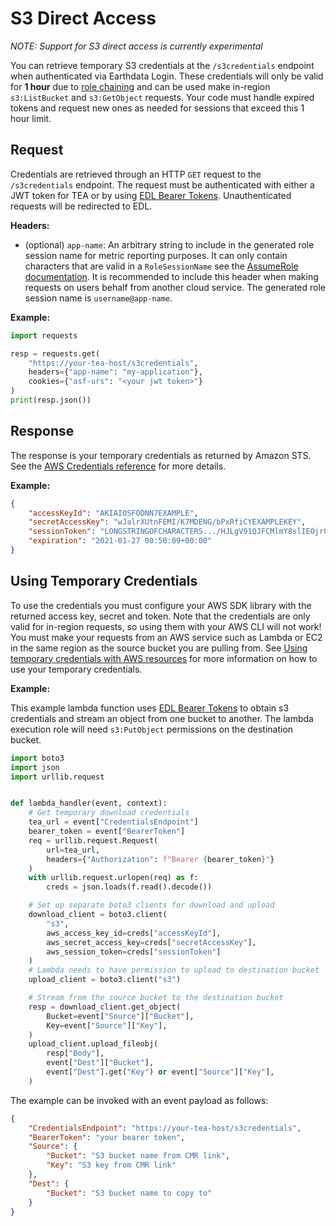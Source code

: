 # S3 Direct Access

*NOTE: Support for S3 direct access is currently experimental*

You can retrieve temporary S3 credentials at the `/s3credentials` endpoint when
authenticated via Earthdata Login. These credentials will only be valid for
**1 hour** due to
[role chaining](https://docs.aws.amazon.com/IAM/latest/UserGuide/id_roles_terms-and-concepts.html)
and can be used make in-region `s3:ListBucket` and `s3:GetObject` requests.
Your code must handle expired tokens and request new ones as needed
for sessions that exceed this 1 hour limit.

## Request

Credentials are retrieved through an HTTP `GET` request to the `/s3credentials`
endpoint. The request must be authenticated with either a JWT token for TEA or
by using
[EDL Bearer Tokens](https://urs.earthdata.nasa.gov/documentation/for_users/user_token).
Unauthenticated requests will be redirected to EDL.

**Headers:**

* (optional) `app-name`: An arbitrary string to include in the generated role
  session name for metric reporting purposes. It can only contain characters
  that are valid in a `RoleSessionName` see the
  [AssumeRole documentation](https://docs.aws.amazon.com/STS/latest/APIReference/API_AssumeRole.html#API_AssumeRole_RequestParameters).
  It is recommended to include this header when making requests on users behalf
  from another cloud service. The generated role session name is
  `username@app-name`.

**Example:**
```python
import requests

resp = requests.get(
    "https://your-tea-host/s3credentials",
    headers={"app-name": "my-application"},
    cookies={"asf-urs": "<your jwt token>"}
)
print(resp.json())
```

## Response

The response is your temporary credentials as returned by Amazon STS. See the
[AWS Credentials reference](https://docs.aws.amazon.com/STS/latest/APIReference/API_Credentials.html) for more details.

**Example:**
```json
{
    "accessKeyId": "AKIAIOSFODNN7EXAMPLE",
    "secretAccessKey": "wJalrXUtnFEMI/K7MDENG/bPxRfiCYEXAMPLEKEY",
    "sessionToken": "LONGSTRINGOFCHARACTERS.../HJLgV91QJFCMlmY8slIEOjrOChLQYmzAqrb5U1ekoQAK6f86HKJFTT2dONzPgmJN9ZvW5DBwt6XUxC9HAQ0LDPEYEwbjGVKkzSNQh/",
    "expiration": "2021-01-27 00:50:09+00:00"
}
```

## Using Temporary Credentials

To use the credentials you must configure your AWS SDK library with the
returned access key, secret and token. Note that the credentials are only valid
for in-region requests, so using them with your AWS CLI will not work! You must
make your requests from an AWS service such as Lambda or EC2 in the same region
as the source bucket you are pulling from. See
[Using temporary credentials with AWS resources](https://docs.aws.amazon.com/IAM/latest/UserGuide/id_credentials_temp_use-resources.html)
for more information on how to use your temporary credentials.

**Example:**

This example lambda function uses
[EDL Bearer Tokens](https://urs.earthdata.nasa.gov/documentation/for_users/user_token)
to obtain s3 credentials and stream an object from one bucket to another. The
lambda execution role will need `s3:PutObject` permissions on the destination
bucket.


```python
import boto3
import json
import urllib.request


def lambda_handler(event, context):
    # Get temporary download credentials
    tea_url = event["CredentialsEndpoint"]
    bearer_token = event["BearerToken"]
    req = urllib.request.Request(
        url=tea_url,
        headers={"Authorization": f"Bearer {bearer_token}"}
    )
    with urllib.request.urlopen(req) as f:
        creds = json.loads(f.read().decode())

    # Set up separate boto3 clients for download and upload
    download_client = boto3.client(
        "s3",
        aws_access_key_id=creds["accessKeyId"],
        aws_secret_access_key=creds["secretAccessKey"],
        aws_session_token=creds["sessionToken"]
    )
    # Lambda needs to have permission to upload to destination bucket
    upload_client = boto3.client("s3")

    # Stream from the source bucket to the destination bucket
    resp = download_client.get_object(
        Bucket=event["Source"]["Bucket"],
        Key=event["Source"]["Key"],
    )
    upload_client.upload_fileobj(
        resp["Body"],
        event["Dest"]["Bucket"],
        event["Dest"].get("Key") or event["Source"]["Key"],
    )
```

The example can be invoked with an event payload as follows:

```json
{
    "CredentialsEndpoint": "https://your-tea-host/s3credentials",
    "BearerToken": "your bearer token",
    "Source": {
        "Bucket": "S3 bucket name from CMR link",
        "Key": "S3 key from CMR link"
    },
    "Dest": {
        "Bucket": "S3 bucket name to copy to"
    }
}
```
